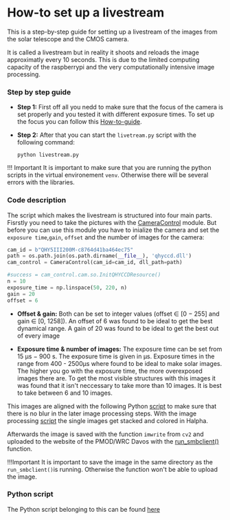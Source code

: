 # How-to set up a livestream 

This is a step-by-step guide for setting up a livestream of the images from the solar telescope and the CMOS camera. 

It is called a livestream but in reality it shoots and reloads the image approximatly every 10 seconds. This is due to the limited computing capacity of the raspberrypi and the very computationally intensive image processing. 

### Step by step guide
- **Step 1:** First off all you nedd to make sure that the focus of the camera is set properly and you tested it with different exposure times. To set up the focus you can follow this [How-to-guide](https://github.com/pmodwrc/halpha/blob/main/docs/how-to-guides/how-to-guide-set-focus.md). 

- **Step 2:** After that you can start the `livetream.py` script with the following command:
    ```
    python livestream.py
    ```
!!! Important
    It is important to make sure that you are running the python scripts in the virtual environement `venv`. Otherwise there will be several errors with the libraries.

### Code description
The script which makes the livestream is structured into four main parts. Fisrstly you need to take the pictures with the [CameraControl](https://github.com/pmodwrc/halpha/blob/main/docs/reference/cameracontrol.md) module. But before you can use this module you have to inialize the camera and set the `exposure time`,`gain`, `offset` and the number of images for the camera:

```python
cam_id = b"QHY5III200M-c8764d41ba464ec75"
path = os.path.join(os.path.dirname(__file__), 'qhyccd.dll')
cam_control = CameraControl(cam_id=cam_id, dll_path=path)

#success = cam_control.cam.so.InitQHYCCDResource()
n = 10
exposure_time = np.linspace(50, 220, n)
gain = 20
offset = 6
```

- **Offset & gain:** Both can be set to integer values (offset ∈ [0 − 255] and gain ∈ [0, 1258]). An offset of 6 was found to be ideal to get the best dynamical range. A gain of 20 was found to be ideal to get the best out of every image

- **Exposure time & number of images:** The exposure time can be set from  15 µs − 900 s. The exposure time is given in µs. Exposure times in the range from 400 - 2500µs where found to be ideal to make solar images. The higher you go with the exposure time, the more overexposed images there are. To get the most visible structures with this images it was found that it isn't neccessary to take more than 10 images. It is best to take between 6 and 10 images.

This images are aligned with the following Python [script](https://pmodwrc.github.io/halpha/reference/alignment/) to make sure that there is no blur in the later image processing steps. With the image processing [script](https://pmodwrc.github.io/halpha/reference/image_processing/) the single images get stacked and colored in Halpha.


Afterwards the image is saved with the function `imwrite` from `cv2` and uploaded to the website of the PMOD/WRC Davos with the [run_smbclient()](https://pmodwrc.github.io/halpha/reference/upload/) function. 

!!!Important
    It is important to save the image in the same directory as the `run_smbclient()`is running. Otherwise the function won't be able to upload the image. 

### Python script
The Python script belonging to this can be found [here]()






